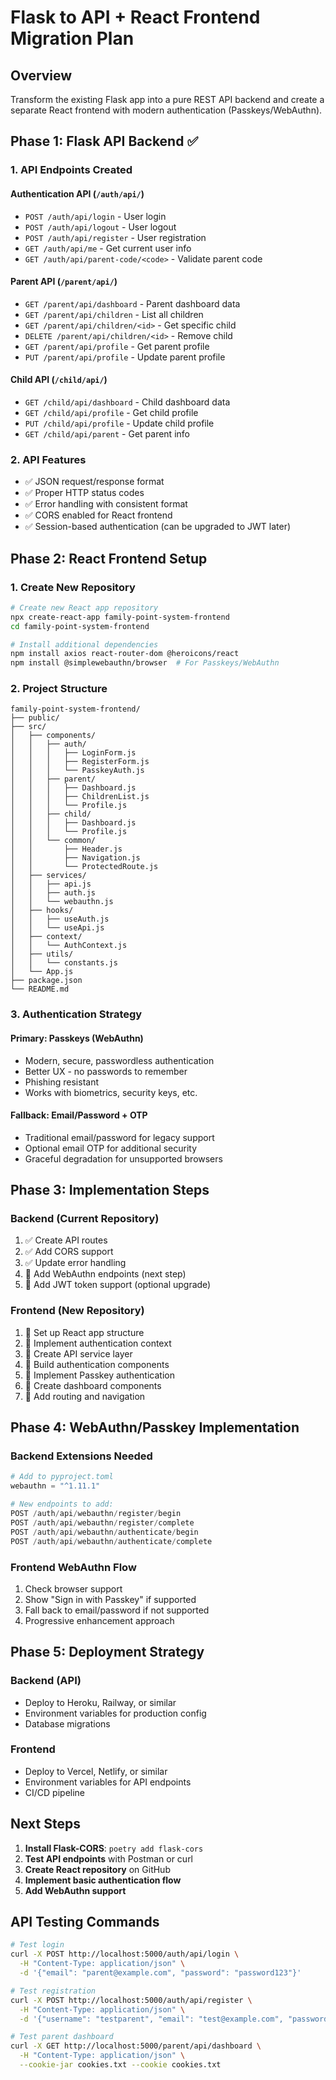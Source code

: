 # Flask to API + React Frontend Migration Plan

## Overview
Transform the existing Flask app into a pure REST API backend and create a separate React frontend with modern authentication (Passkeys/WebAuthn).

## Phase 1: Flask API Backend ✅

### 1. API Endpoints Created

#### Authentication API (`/auth/api/`)
- `POST /auth/api/login` - User login
- `POST /auth/api/logout` - User logout
- `POST /auth/api/register` - User registration
- `GET /auth/api/me` - Get current user info
- `GET /auth/api/parent-code/<code>` - Validate parent code

#### Parent API (`/parent/api/`)
- `GET /parent/api/dashboard` - Parent dashboard data
- `GET /parent/api/children` - List all children
- `GET /parent/api/children/<id>` - Get specific child
- `DELETE /parent/api/children/<id>` - Remove child
- `GET /parent/api/profile` - Get parent profile
- `PUT /parent/api/profile` - Update parent profile

#### Child API (`/child/api/`)
- `GET /child/api/dashboard` - Child dashboard data
- `GET /child/api/profile` - Get child profile
- `PUT /child/api/profile` - Update child profile
- `GET /child/api/parent` - Get parent info

### 2. API Features
- ✅ JSON request/response format
- ✅ Proper HTTP status codes
- ✅ Error handling with consistent format
- ✅ CORS enabled for React frontend
- ✅ Session-based authentication (can be upgraded to JWT later)

## Phase 2: React Frontend Setup

### 1. Create New Repository
```bash
# Create new React app repository
npx create-react-app family-point-system-frontend
cd family-point-system-frontend

# Install additional dependencies
npm install axios react-router-dom @heroicons/react
npm install @simplewebauthn/browser  # For Passkeys/WebAuthn
```

### 2. Project Structure
```
family-point-system-frontend/
├── public/
├── src/
│   ├── components/
│   │   ├── auth/
│   │   │   ├── LoginForm.js
│   │   │   ├── RegisterForm.js
│   │   │   └── PasskeyAuth.js
│   │   ├── parent/
│   │   │   ├── Dashboard.js
│   │   │   ├── ChildrenList.js
│   │   │   └── Profile.js
│   │   ├── child/
│   │   │   ├── Dashboard.js
│   │   │   └── Profile.js
│   │   └── common/
│   │       ├── Header.js
│   │       ├── Navigation.js
│   │       └── ProtectedRoute.js
│   ├── services/
│   │   ├── api.js
│   │   ├── auth.js
│   │   └── webauthn.js
│   ├── hooks/
│   │   ├── useAuth.js
│   │   └── useApi.js
│   ├── context/
│   │   └── AuthContext.js
│   ├── utils/
│   │   └── constants.js
│   └── App.js
├── package.json
└── README.md
```

### 3. Authentication Strategy

#### Primary: Passkeys (WebAuthn)
- Modern, secure, passwordless authentication
- Better UX - no passwords to remember
- Phishing resistant
- Works with biometrics, security keys, etc.

#### Fallback: Email/Password + OTP
- Traditional email/password for legacy support
- Optional email OTP for additional security
- Graceful degradation for unsupported browsers

## Phase 3: Implementation Steps

### Backend (Current Repository)
1. ✅ Create API routes
2. ✅ Add CORS support
3. ✅ Update error handling
4. 🔄 Add WebAuthn endpoints (next step)
5. 🔄 Add JWT token support (optional upgrade)

### Frontend (New Repository)
1. 🔄 Set up React app structure
2. 🔄 Implement authentication context
3. 🔄 Create API service layer
4. 🔄 Build authentication components
5. 🔄 Implement Passkey authentication
6. 🔄 Create dashboard components
7. 🔄 Add routing and navigation

## Phase 4: WebAuthn/Passkey Implementation

### Backend Extensions Needed
```python
# Add to pyproject.toml
webauthn = "^1.11.1"

# New endpoints to add:
POST /auth/api/webauthn/register/begin
POST /auth/api/webauthn/register/complete
POST /auth/api/webauthn/authenticate/begin
POST /auth/api/webauthn/authenticate/complete
```

### Frontend WebAuthn Flow
1. Check browser support
2. Show "Sign in with Passkey" if supported
3. Fall back to email/password if not supported
4. Progressive enhancement approach

## Phase 5: Deployment Strategy

### Backend (API)
- Deploy to Heroku, Railway, or similar
- Environment variables for production config
- Database migrations

### Frontend
- Deploy to Vercel, Netlify, or similar
- Environment variables for API endpoints
- CI/CD pipeline

## Next Steps

1. **Install Flask-CORS**: `poetry add flask-cors`
2. **Test API endpoints** with Postman or curl
3. **Create React repository** on GitHub
4. **Implement basic authentication flow**
5. **Add WebAuthn support**

## API Testing Commands

```bash
# Test login
curl -X POST http://localhost:5000/auth/api/login \
  -H "Content-Type: application/json" \
  -d '{"email": "parent@example.com", "password": "password123"}'

# Test registration
curl -X POST http://localhost:5000/auth/api/register \
  -H "Content-Type: application/json" \
  -d '{"username": "testparent", "email": "test@example.com", "password": "password123", "role": "parent"}'

# Test parent dashboard
curl -X GET http://localhost:5000/parent/api/dashboard \
  -H "Content-Type: application/json" \
  --cookie-jar cookies.txt --cookie cookies.txt
```
